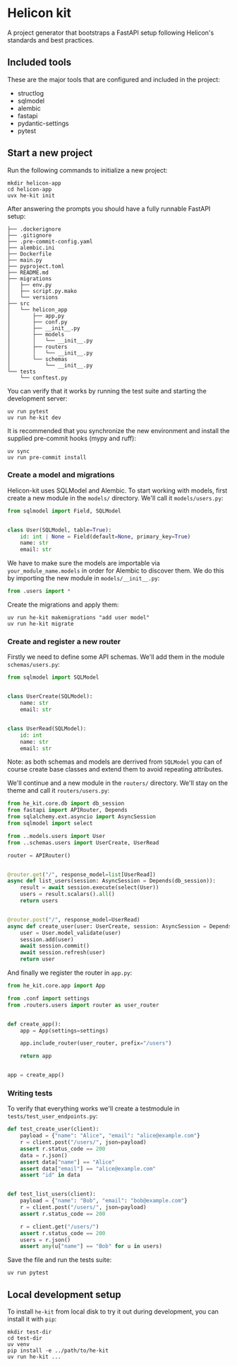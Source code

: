 # Helicon kit

A project generator that bootstraps a FastAPI setup following Helicon's
standards and best practices.

## Included tools

These are the major tools that are configured and included in the project:

- structlog
- sqlmodel
- alembic
- fastapi
- pydantic-settings
- pytest

## Start a new project

Run the following commands to initialize a new project:

```
mkdir helicon-app
cd helicon-app
uvx he-kit init
```

After answering the prompts you should have a fully runnable FastAPI setup:

```
├── .dockerignore
├── .gitignore
├── .pre-commit-config.yaml
├── alembic.ini
├── Dockerfile
├── main.py
├── pyproject.toml
├── README.md
├── migrations
│   ├── env.py
│   ├── script.py.mako
│   └── versions
├── src
│   └── helicon_app
│       ├── app.py
│       ├── conf.py
│       ├── __init__.py
│       ├── models
│       │   └── __init__.py
│       ├── routers
│       │   └── __init__.py
│       └── schemas
│           └── __init__.py
└── tests
    └── conftest.py
```

You can verify that it works by running the test suite and starting the
development server:

```
uv run pytest
uv run he-kit dev
```

It is recommended that you  synchronize the new environment and install the
supplied pre-commit hooks (mypy and ruff):

```
uv sync
uv run pre-commit install
```

### Create a model and migrations

Helicon-kit uses SQLModel and Alembic. To start working with models, first
create a new module in the `models/` directory. We'll call it
`models/users.py`:

```python
from sqlmodel import Field, SQLModel


class User(SQLModel, table=True):
    id: int | None = Field(default=None, primary_key=True)
    name: str
    email: str
```

We have to make sure the models are importable via `your_module_name.models`
in order for Alembic to discover them. We do this by importing the new module
in `models/__init__.py`:

```python
from .users import *
```

Create the migrations and apply them:

```
uv run he-kit makemigrations "add user model"
uv run he-kit migrate
```

### Create and register a new router

Firstly we need to define some API schemas. We'll add them in the module
`schemas/users.py`:

```python
from sqlmodel import SQLModel


class UserCreate(SQLModel):
    name: str
    email: str


class UserRead(SQLModel):
    id: int
    name: str
    email: str
```

Note: as both schemas and models are derrived from `SQLModel` you can of
course create base classes and extend them to avoid repeating attributes.

We'll continue and a new module in the `routers/` directory. We'll stay on the
theme and call it `routers/users.py`:

```python
from he_kit.core.db import db_session
from fastapi import APIRouter, Depends
from sqlalchemy.ext.asyncio import AsyncSession
from sqlmodel import select

from ..models.users import User
from ..schemas.users import UserCreate, UserRead

router = APIRouter()


@router.get("/", response_model=list[UserRead])
async def list_users(session: AsyncSession = Depends(db_session)):
    result = await session.execute(select(User))
    users = result.scalars().all()
    return users


@router.post("/", response_model=UserRead)
async def create_user(user: UserCreate, session: AsyncSession = Depends(db_session)):
    user = User.model_validate(user)
    session.add(user)
    await session.commit()
    await session.refresh(user)
    return user
```

And finally we register the router in `app.py`:

```python
from he_kit.core.app import App

from .conf import settings
from .routers.users import router as user_router


def create_app():
    app = App(settings=settings)

    app.include_router(user_router, prefix="/users")

    return app


app = create_app()
```

### Writing tests

To verify that everything works we'll create a testmodule in
`tests/test_user_endpoints.py`:

```python
def test_create_user(client):
    payload = {"name": "Alice", "email": "alice@example.com"}
    r = client.post("/users/", json=payload)
    assert r.status_code == 200
    data = r.json()
    assert data["name"] == "Alice"
    assert data["email"] == "alice@example.com"
    assert "id" in data


def test_list_users(client):
    payload = {"name": "Bob", "email": "bob@example.com"}
    r = client.post("/users/", json=payload)
    assert r.status_code == 200

    r = client.get("/users/")
    assert r.status_code == 200
    users = r.json()
    assert any(u["name"] == "Bob" for u in users)
```

Save the file and run the tests suite:

```
uv run pytest
```

## Local development setup

To install `he-kit` from local disk to try it out during development, you can
install it with `pip`:

```
mkdir test-dir
cd test-dir
uv venv
pip install -e ../path/to/he-kit
uv run he-kit ...
```
